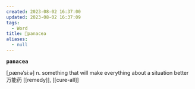 ```yaml
---
created: 2023-08-02 16:37:00
updated: 2023-08-02 16:37:09
tags:
  - Word
title: 📖panacea
aliases:
  - null
---
```


<pre><strong>panacea</strong></pre>
[ˌpænəˈsi:ə]
n. something that will make everything about a situation better 万能药
[[remedy]], [[cure-all]]
